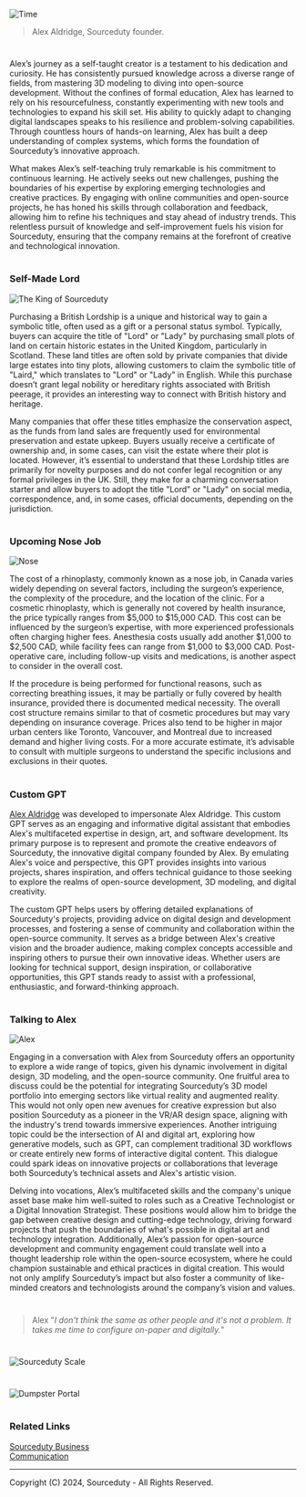 ![Time](https://github.com/user-attachments/assets/536be5e2-10da-47bb-8f19-0a28fdd378c9)

> Alex Aldridge, Sourceduty founder.

#

Alex’s journey as a self-taught creator is a testament to his dedication and curiosity. He has consistently pursued knowledge across a diverse range of fields, from mastering 3D modeling to diving into open-source development. Without the confines of formal education, Alex has learned to rely on his resourcefulness, constantly experimenting with new tools and technologies to expand his skill set. His ability to quickly adapt to changing digital landscapes speaks to his resilience and problem-solving capabilities. Through countless hours of hands-on learning, Alex has built a deep understanding of complex systems, which forms the foundation of Sourceduty’s innovative approach.

What makes Alex’s self-teaching truly remarkable is his commitment to continuous learning. He actively seeks out new challenges, pushing the boundaries of his expertise by exploring emerging technologies and creative practices. By engaging with online communities and open-source projects, he has honed his skills through collaboration and feedback, allowing him to refine his techniques and stay ahead of industry trends. This relentless pursuit of knowledge and self-improvement fuels his vision for Sourceduty, ensuring that the company remains at the forefront of creative and technological innovation.

#
### Self-Made Lord

![The King of Sourceduty](https://github.com/user-attachments/assets/1b850a5b-211c-47da-89fc-87f4ac2bdd26)

Purchasing a British Lordship is a unique and historical way to gain a symbolic title, often used as a gift or a personal status symbol. Typically, buyers can acquire the title of "Lord" or "Lady" by purchasing small plots of land on certain historic estates in the United Kingdom, particularly in Scotland. These land titles are often sold by private companies that divide large estates into tiny plots, allowing customers to claim the symbolic title of "Laird," which translates to "Lord" or "Lady" in English. While this purchase doesn’t grant legal nobility or hereditary rights associated with British peerage, it provides an interesting way to connect with British history and heritage.

Many companies that offer these titles emphasize the conservation aspect, as the funds from land sales are frequently used for environmental preservation and estate upkeep. Buyers usually receive a certificate of ownership and, in some cases, can visit the estate where their plot is located. However, it’s essential to understand that these Lordship titles are primarily for novelty purposes and do not confer legal recognition or any formal privileges in the UK. Still, they make for a charming conversation starter and allow buyers to adopt the title "Lord" or "Lady" on social media, correspondence, and, in some cases, official documents, depending on the jurisdiction.

#
### Upcoming Nose Job

![Nose](https://github.com/user-attachments/assets/8e14f7f9-db22-44e5-8e38-e2b39fdea403)

The cost of a rhinoplasty, commonly known as a nose job, in Canada varies widely depending on several factors, including the surgeon’s experience, the complexity of the procedure, and the location of the clinic. For a cosmetic rhinoplasty, which is generally not covered by health insurance, the price typically ranges from $5,000 to $15,000 CAD. This cost can be influenced by the surgeon’s expertise, with more experienced professionals often charging higher fees. Anesthesia costs usually add another $1,000 to $2,500 CAD, while facility fees can range from $1,000 to $3,000 CAD. Post-operative care, including follow-up visits and medications, is another aspect to consider in the overall cost.

If the procedure is being performed for functional reasons, such as correcting breathing issues, it may be partially or fully covered by health insurance, provided there is documented medical necessity. The overall cost structure remains similar to that of cosmetic procedures but may vary depending on insurance coverage. Prices also tend to be higher in major urban centers like Toronto, Vancouver, and Montreal due to increased demand and higher living costs. For a more accurate estimate, it’s advisable to consult with multiple surgeons to understand the specific inclusions and exclusions in their quotes.

#
### Custom GPT

[Alex Aldridge](https://chatgpt.com/g/g-mdnYSJr20-alex-aldridge) was developed to impersonate Alex Aldridge. This custom GPT serves as an engaging and informative digital assistant that embodies Alex's multifaceted expertise in design, art, and software development. Its primary purpose is to represent and promote the creative endeavors of Sourceduty, the innovative digital company founded by Alex. By emulating Alex's voice and perspective, this GPT provides insights into various projects, shares inspiration, and offers technical guidance to those seeking to explore the realms of open-source development, 3D modeling, and digital creativity.

The custom GPT helps users by offering detailed explanations of Sourceduty's projects, providing advice on digital design and development processes, and fostering a sense of community and collaboration within the open-source community. It serves as a bridge between Alex's creative vision and the broader audience, making complex concepts accessible and inspiring others to pursue their own innovative ideas. Whether users are looking for technical support, design inspiration, or collaborative opportunities, this GPT stands ready to assist with a professional, enthusiastic, and forward-thinking approach.

#
### Talking to Alex

![Alex](https://github.com/user-attachments/assets/55f63001-417a-4b47-a7ba-da49777e3e63)

Engaging in a conversation with Alex from Sourceduty offers an opportunity to explore a wide range of topics, given his dynamic involvement in digital design, 3D modeling, and the open-source community. One fruitful area to discuss could be the potential for integrating Sourceduty’s 3D model portfolio into emerging sectors like virtual reality and augmented reality. This would not only open new avenues for creative expression but also position Sourceduty as a pioneer in the VR/AR design space, aligning with the industry's trend towards immersive experiences. Another intriguing topic could be the intersection of AI and digital art, exploring how generative models, such as GPT, can complement traditional 3D workflows or create entirely new forms of interactive digital content. This dialogue could spark ideas on innovative projects or collaborations that leverage both Sourceduty’s technical assets and Alex's artistic vision.

Delving into vocations, Alex’s multifaceted skills and the company's unique asset base make him well-suited to roles such as a Creative Technologist or a Digital Innovation Strategist. These positions would allow him to bridge the gap between creative design and cutting-edge technology, driving forward projects that push the boundaries of what's possible in digital art and technology integration. Additionally, Alex’s passion for open-source development and community engagement could translate well into a thought leadership role within the open-source ecosystem, where he could champion sustainable and ethical practices in digital creation. This would not only amplify Sourceduty’s impact but also foster a community of like-minded creators and technologists around the company’s vision and values.

#

> Alex "*I don't think the same as other people and it's not a problem. It takes me time to configure on-paper and digitally.*"

#
![Sourceduty Scale](https://github.com/user-attachments/assets/6866f474-42de-4b20-b62f-e90c8571cac5)
#
![Dumpster Portal](https://github.com/user-attachments/assets/80f86021-7883-455d-9dce-266878a1721d)
#
### Related Links

[Sourceduty Business](https://github.com/sourceduty/Sourceduty_Business)
<br>
[Communication](https://github.com/sourceduty/Communication)

***
Copyright (C) 2024, Sourceduty - All Rights Reserved.
